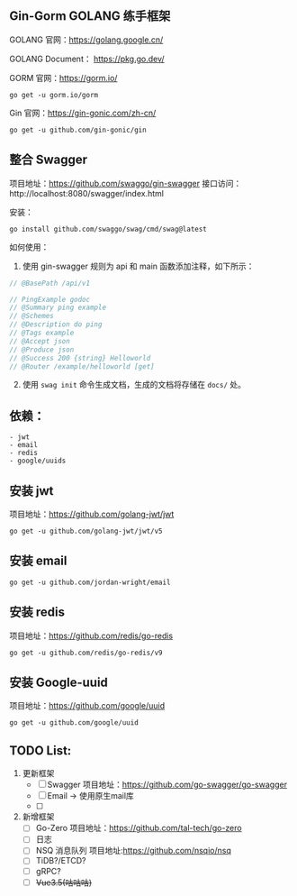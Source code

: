 ## Gin-Gorm GOLANG 练手框架

GOLANG 官网：https://golang.google.cn/

GOLANG Document： https://pkg.go.dev/

GORM 官网：https://gorm.io/
```shell
go get -u gorm.io/gorm
```

Gin 官网：https://gin-gonic.com/zh-cn/
```shell
go get -u github.com/gin-gonic/gin
```

## 整合 Swagger

项目地址：https://github.com/swaggo/gin-swagger
接口访问：http://localhost:8080/swagger/index.html

安装：

```shell
go install github.com/swaggo/swag/cmd/swag@latest
```

如何使用：

1. 使用 gin-swagger 规则为 api 和 main 函数添加注释，如下所示：

```go
// @BasePath /api/v1

// PingExample godoc
// @Summary ping example
// @Schemes
// @Description do ping
// @Tags example
// @Accept json
// @Produce json
// @Success 200 {string} Helloworld
// @Router /example/helloworld [get]
```

2. 使用 `swag init` 命令生成文档，生成的文档将存储在 `docs/` 处。


## 依赖：
    - jwt
    - email
    - redis
    - google/uuids

## 安装 jwt

项目地址：https://github.com/golang-jwt/jwt

```shell
go get -u github.com/golang-jwt/jwt/v5
```

## 安装 email
```shell
go get -u github.com/jordan-wright/email
```

## 安装 redis
项目地址：https://github.com/redis/go-redis

```shell
go get -u github.com/redis/go-redis/v9
```

## 安装 Google-uuid
项目地址：https://github.com/google/uuid

```shell
go get -u github.com/google/uuid
```

## TODO List:

1. 更新框架
   - [ ] Swagger
         项目地址：https://github.com/go-swagger/go-swagger
   - [ ] Email -> 使用原生mail库
   - [ ]
2. 新增框架
   - [ ] Go-Zero
   项目地址：https://github.com/tal-tech/go-zero
   - [ ] 日志
   - [ ] NSQ 消息队列 
   项目地址:https://github.com/nsqio/nsq
   - [ ] TiDB?/ETCD?
   - [ ] gRPC?
   - [ ] ~~Vue3.5(咕咕咕)~~
